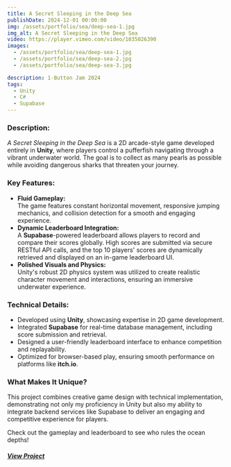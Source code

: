 ```yaml
---
title: A Secret Sleeping in the Deep Sea
publishDate: 2024-12-01 00:00:00
img: /assets/portfolio/sea/deep-sea-1.jpg
img_alt: A Secret Sleeping in the Deep Sea
video: https://player.vimeo.com/video/1035026390
images:
  - /assets/portfolio/sea/deep-sea-1.jpg
  - /assets/portfolio/sea/deep-sea-2.jpg
  - /assets/portfolio/sea/deep-sea-3.jpg

description: 1-Button Jam 2024
tags:
  - Unity
  - C#
  - Supabase
---
```


### **Description:**  
*A Secret Sleeping in the Deep Sea* is a 2D arcade-style game developed entirely in **Unity**, where players control a pufferfish navigating through a vibrant underwater world. The goal is to collect as many pearls as possible while avoiding dangerous sharks that threaten your journey.

### **Key Features:**
- **Fluid Gameplay:**  
   The game features constant horizontal movement, responsive jumping mechanics, and collision detection for a smooth and engaging experience.
- **Dynamic Leaderboard Integration:**  
   A **Supabase**-powered leaderboard allows players to record and compare their scores globally. High scores are submitted via secure RESTful API calls, and the top 10 players' scores are dynamically retrieved and displayed on an in-game leaderboard UI.
- **Polished Visuals and Physics:**  
   Unity's robust 2D physics system was utilized to create realistic character movement and interactions, ensuring an immersive underwater experience.

### **Technical Details:**
- Developed using **Unity**, showcasing expertise in 2D game development.  
- Integrated **Supabase** for real-time database management, including score submission and retrieval.  
- Designed a user-friendly leaderboard interface to enhance competition and replayability.  
- Optimized for browser-based play, ensuring smooth performance on platforms like **itch.io**.

### **What Makes It Unique?**
This project combines creative game design with technical implementation, demonstrating not only my proficiency in Unity but also my ability to integrate backend services like Supabase to deliver an engaging and competitive experience for players.

Check out the gameplay and leaderboard to see who rules the ocean depths!

<!-- #### Description

Ocean Pearl Adventure is a 2D arcade-style game developed in Unity, where players control a pufferfish navigating through a vibrant underwater world. The objective is to collect as many pearls as possible while avoiding dangerous sharks that swim through the ocean. The game features smooth mechanics, including constant horizontal movement, jumping functionality, and collision detection for an engaging player experience.

The game was built entirely in Unity, showcasing its powerful 2D development capabilities. Unity's physics system was used to manage character movement and collision interactions, ensuring a polished and fluid gameplay experience.

To add a competitive edge, a leaderboard system was implemented using Supabase. This integration allows players to record their high scores in real-time and compete globally. The connection to Supabase was achieved through RESTful API calls, ensuring secure data transmission and seamless integration of user scores. Additionally, Supabase's features for backend management made it possible to retrieve and display the top 10 high scores dynamically on a leaderboard UI created within Unity.

This project demonstrates not only my technical skills in Unity for game development but also my ability to integrate external services like Supabase for database management and real-time data synchronization, enhancing both the gameplay and user experience.

Let me know if you'd like me to refine or expand on any aspect! -->

##### <a href="https://arsalas.itch.io/a-secret-sleeping-in-the-deep-sea" target="_blank">View Project</a>
